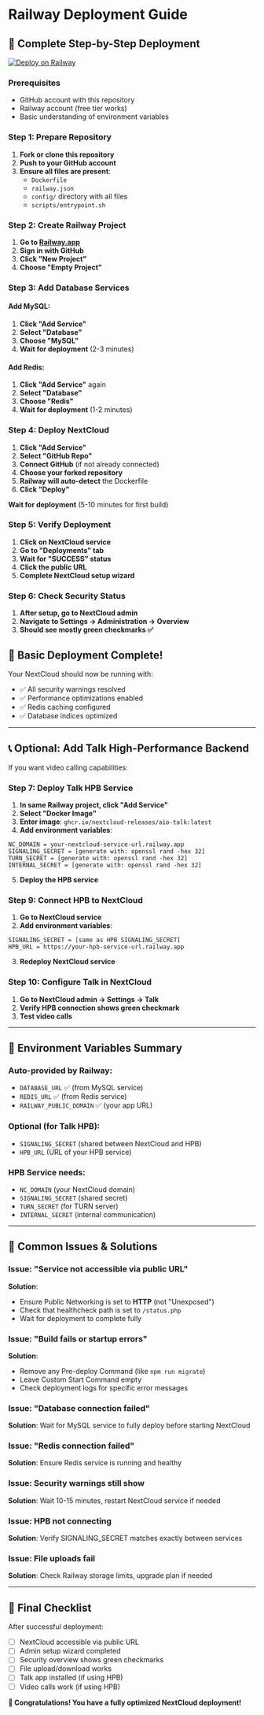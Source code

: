# Railway Deployment Guide

## 🎯 Complete Step-by-Step Deployment

[![Deploy on Railway](https://railway.com/button.svg)](https://railway.com/deploy/YLCYUz?referralCode=CGGc7W)

### Prerequisites
- GitHub account with this repository
- Railway account (free tier works)
- Basic understanding of environment variables

### Step 1: Prepare Repository

1. **Fork or clone this repository**
2. **Push to your GitHub account**
3. **Ensure all files are present**:
   - `Dockerfile`
   - `railway.json` 
   - `config/` directory with all files
   - `scripts/entrypoint.sh`

### Step 2: Create Railway Project

1. **Go to [Railway.app](https://railway.app)**
2. **Sign in with GitHub**
3. **Click "New Project"**
4. **Choose "Empty Project"**

### Step 3: Add Database Services

#### Add MySQL:
1. **Click "Add Service"**
2. **Select "Database"**
3. **Choose "MySQL"**
4. **Wait for deployment** (2-3 minutes)

#### Add Redis:
1. **Click "Add Service"** again
2. **Select "Database"**
3. **Choose "Redis"**
4. **Wait for deployment** (1-2 minutes)

### Step 4: Deploy NextCloud

1. **Click "Add Service"**
2. **Select "GitHub Repo"**
3. **Connect GitHub** (if not already connected)
4. **Choose your forked repository**
5. **Railway will auto-detect** the Dockerfile
6. **Click "Deploy"**

**Wait for deployment** (5-10 minutes for first build)

### Step 5: Verify Deployment

1. **Click on NextCloud service**
2. **Go to "Deployments" tab**
3. **Wait for "SUCCESS" status**
4. **Click the public URL**
5. **Complete NextCloud setup wizard**

### Step 6: Check Security Status

1. **After setup, go to NextCloud admin**
2. **Navigate to Settings → Administration → Overview**
3. **Should see mostly green checkmarks ✅**

## 🎉 Basic Deployment Complete!

Your NextCloud should now be running with:
- ✅ All security warnings resolved
- ✅ Performance optimizations enabled
- ✅ Redis caching configured
- ✅ Database indices optimized

---

## 📞 Optional: Add Talk High-Performance Backend

If you want video calling capabilities:

### Step 7: Deploy Talk HPB Service

1. **In same Railway project, click "Add Service"**
2. **Select "Docker Image"**
3. **Enter image**: `ghcr.io/nextcloud-releases/aio-talk:latest`
4. **Add environment variables**:

```
NC_DOMAIN = your-nextcloud-service-url.railway.app
SIGNALING_SECRET = [generate with: openssl rand -hex 32]
TURN_SECRET = [generate with: openssl rand -hex 32]  
INTERNAL_SECRET = [generate with: openssl rand -hex 32]
```

5. **Deploy the HPB service**

### Step 9: Connect HPB to NextCloud

1. **Go to NextCloud service**
2. **Add environment variables**:

```
SIGNALING_SECRET = [same as HPB SIGNALING_SECRET]
HPB_URL = https://your-hpb-service-url.railway.app
```

3. **Redeploy NextCloud service**

### Step 10: Configure Talk in NextCloud

1. **Go to NextCloud admin → Settings → Talk**
2. **Verify HPB connection shows green checkmark**
3. **Test video calls**

---

## 🔧 Environment Variables Summary

### Auto-provided by Railway:
- `DATABASE_URL` ✅ (from MySQL service)
- `REDIS_URL` ✅ (from Redis service)
- `RAILWAY_PUBLIC_DOMAIN` ✅ (your app URL)

### Optional (for Talk HPB):
- `SIGNALING_SECRET` (shared between NextCloud and HPB)
- `HPB_URL` (URL of your HPB service)

### HPB Service needs:
- `NC_DOMAIN` (your NextCloud domain)
- `SIGNALING_SECRET` (shared secret)
- `TURN_SECRET` (for TURN server)
- `INTERNAL_SECRET` (internal communication)

---

## 🚨 Common Issues & Solutions

### Issue: "Service not accessible via public URL"
**Solution**: 
- Ensure Public Networking is set to **HTTP** (not "Unexposed")
- Check that healthcheck path is set to `/status.php`
- Wait for deployment to complete fully

### Issue: "Build fails or startup errors"
**Solution**: 
- Remove any Pre-deploy Command (like `npm run migrate`)
- Leave Custom Start Command empty
- Check deployment logs for specific error messages

### Issue: "Database connection failed"
**Solution**: Wait for MySQL service to fully deploy before starting NextCloud

### Issue: "Redis connection failed"  
**Solution**: Ensure Redis service is running and healthy

### Issue: Security warnings still show
**Solution**: Wait 10-15 minutes, restart NextCloud service if needed

### Issue: HPB not connecting
**Solution**: Verify SIGNALING_SECRET matches exactly between services

### Issue: File uploads fail
**Solution**: Check Railway storage limits, upgrade plan if needed

---

## 🎯 Final Checklist

After successful deployment:

- [ ] NextCloud accessible via public URL
- [ ] Admin setup wizard completed
- [ ] Security overview shows green checkmarks
- [ ] File upload/download works
- [ ] Talk app installed (if using HPB)
- [ ] Video calls work (if using HPB)

**🎉 Congratulations! You have a fully optimized NextCloud deployment!**
